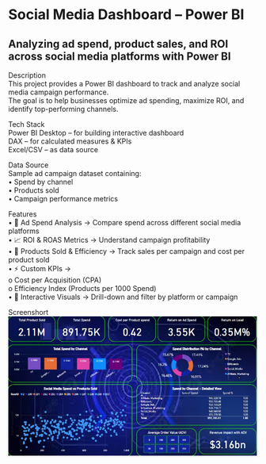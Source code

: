 # Social Media Dashboard – Power BI
## Analyzing ad spend, product sales, and ROI across social media platforms with Power BI

Description <br>
This project provides a Power BI dashboard to track and analyze social media campaign performance. <br>
The goal is to help businesses optimize ad spending, maximize ROI, and identify top-performing channels. <br>

Tech Stack <br>
Power BI Desktop – for building interactive dashboard <br>
DAX – for calculated measures & KPIs <br>
Excel/CSV – as data source <br>

Data Source <br>
Sample ad campaign dataset containing: <br>
•	Spend by channel <br>
•	Products sold <br>
•	Campaign performance metrics <br>

Features <br>
•	📌 Ad Spend Analysis → Compare spend across different social media platforms <br>
•	📈 ROI & ROAS Metrics → Understand campaign profitability <br>
•	🛒 Products Sold & Efficiency → Track sales per campaign and cost per product sold <br>
•	⚡ Custom KPIs → <br>
o	Cost per Acquisition (CPA) <br>
o	Efficiency Index (Products per 1000 Spend) <br>
•	🎨 Interactive Visuals → Drill-down and filter by platform or campaign <br>

Screenshort <br>
![Dashbord Preview](https://github.com/shrivj2312/Social-Media-Dashboard/blob/main/Dashboard.jpg)
